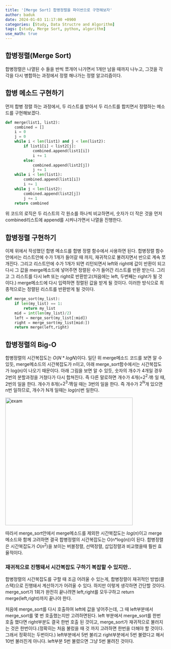 ```yaml
---
title: '[Merge Sort] 합병정렬을 파이썬으로 구현해보자'
author: baduk
date: 2024-01-03 11:17:00 +0900
categories: [Study, Data Structre and Algorithm]
tags: [study, Merge Sort, python, algorithm]
use_math: true
---
```

<script async src="https://pagead2.googlesyndication.com/pagead/js/adsbygoogle.js?client=ca-pub-2582023706445264"
     crossorigin="anonymous"></script>

## 합병정렬(Merge Sort)
합병정렬은 나열된 수 들을 반씩 쪼개어 나가면서 1개만 남을 때까지 나누고, 그것을 각각을 다시 병합하는 과정에서 정렬 해나가는 정렬 알고리즘이다.

## 합병 메소드 구현하기
먼저 합병 정렬 하는 과정에서, 두 리스트를 받아서 두 리스트를 합치면서 정렬하는 메소드를 구현해보겠다.
```python
def merge(list1, list2):
    combined = []
    i = 0
    j = 0
    while i < len(list1) and j < len(list2):
        if list1[i] < list2[j]:
            combined.append(list1[i])
            i += 1
        else:
            combined.append(list2[j])
            j += 1
    while i < len(list1):
        combined.append(list1[i])
        i += 1
    while j < len(list2):
        combined.append(list2[j])
        j += 1
    return combined
```
위 코드의 로직은 두 리스트의 각 원소를 하나씩 비교하면서, 숫자가 더 작은 것을 먼저 combined리스트에 append를 시켜나가면서 나열을 진행한다.


## 합병정렬 구현하기
이제 위에서 작성했던 합병 메소드를 합병 정렬 함수에서 사용하면 된다. 합병정렬 함수 안에서는 리스트안에 수가 1개가 들어갈 때 까지, 재귀적으로 불려지면서 반으로 계속 쪼개진다. 그리고 리스트안에 수가 1개가 되면 리턴되면서 left와 right에 값이 반환이 되고 다시 그 값을 merge메소드에 넣어주면 정렬된 수가 들어간 리스트를 반환 받는다. 그리고 그 리스트를 다시 left 또는 right로 반환받고(처음에는 left, 두번째는 right가 될 것이다.) merge메소드에 다시 입력하면 정렬된 값을 받게 될 것이다. 이러한 방식으로 최종적으로는 정렬된 리스트를 반환받게 될 것이다.
```python
def merge_sort(my_list):
    if len(my_list) == 1:
        return my_list
    mid = int(len(my_list)/2)
    left = merge_sort(my_list[:mid])
    right = merge_sort(my_list[mid:])
    return merge(left,right)
```

## 합병정렬의 Big-O
합병정렬의 시간복잡도는 $O(N*logN)$이다.
일단 위 merge메소드 코드를 보면 알 수 있듯, merge메소드의 시간복잡도가 n이고, 아래 merge_sort함수에서는 시간복잡도가 log(n)이 나오기 때문이다. 아래 그림을 보면 알 수 있듯, 숫자의 개수가 4개일 경우 2번의 분할과정을 거쳤다가 다시 합쳐진다. 즉 다른 말로하면 개수가 4개(=$2^2개$) 일 때, 2번의 일을 한다. 개수가 8개(=$2^3개$)일 때는 3번의 일을 한다. 즉 개수가 $2^N$개 있으면 n번 일하므로, 개수가 N개 일때는 $log(n)$번 일한다. 

<img src = "https://lh3.googleusercontent.com/pw/ABLVV87bqaBwXKdbvgP3IpQdfw0Xufm0j8rmAYMQjxrkiv1UCz0lTKdZjeR17t4Lga5jjAjWhSlPVcY9E-QouWEaGdd7-H7U_8ZbpT7S5QNke3tNUEiE3wCDKFgXc2FPJp2FCccY2VFXs35jP02psF01qLU3=w2720-h942-s-no-gm?authuser=0" alt="exam" width="400" height="400">


따라서 merge_sort안에서 merge메소드를 제외한 시간복잡도는 $log(n)$이고 merge메소드와 함께 고려하면 결국 합병정렬의 시간복잡도는 O(n*log(n))이 된다. 합병정렬은 시간복잡도가 $O(n^2)$을 보이는 버블정렬, 선택정렬, 삽입정렬과 비교했을때 훨씬 효율적이다.

### 재귀적으로 진행돼서 시간복잡도 구하기 복잡할 수 있지만..
합병정렬의 시간복잡도를 구할 때 조금 어려울 수 있는게, 합병정렬이 재귀적인 방법(콜스택)으로 진행돼서 계산하기가 어려울 수 있다. 하지만 이렇게 생각하면 간단할 것이다. merge_sort가 1회가 완전히 끝나려면 left,right를 모두구하고 return merge(left,right)까지 끝나야 한다.

처음에 merge_sort를 다시 호출하여 left에 값을 넣어주는데, 그 때 left부분에서 merge_sort를 몇 번 호출했는지만 고려하면된다. left 부분에서 merge_sort를 한번 호출 했다면 right부분도 결국 한번 호출 된 것이고, merge_sort가 재귀적으로 불러지는 것은 한번이다.(정확히는 처음 불렀을 때 것 까지 고려하면 한번을 더해야 할 것이다. 그래서 정확히는 두번이다.) left부분에서 5번 불리고 right부분에서 5번 불렸다고 해서 10번 불러진게 아니다. left부분 5번 불렸으면 그냥 5번 불려진 것이다. 

<script async src="https://pagead2.googlesyndication.com/pagead/js/adsbygoogle.js?client=ca-pub-2582023706445264"
     crossorigin="anonymous"></script>